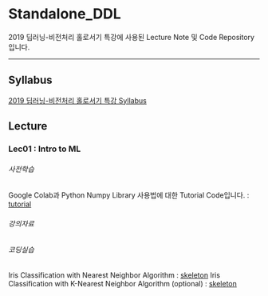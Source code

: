 # Standalone_DDL
2019 딥러닝-비전처리 홀로서기 특강에 사용된 Lecture Note 및 Code Repository입니다.

***

## Syllabus
[2019 딥러닝-비전처리 홀로서기 특강 Syllabus](https://docs.google.com/document/d/17PwKdZzKcuDMwj2gHwknghfnnjx8yttFv6-SD_Tr8yw/edit?usp=sharing) 

## Lecture

### Lec01 : Intro to ML

###### 사전학습
Google Colab과 Python Numpy Library 사용법에 대한 Tutorial Code입니다. : [tutorial](Lec01/Lec01_Colab_&_Numpy_Tutorial.ipynb)

###### 강의자료

###### 코딩실습
Iris Classification with Nearest Neighbor Algorithm : [skeleton](Lec01/Lec1_Nearest_Neighbor_sk.ipynb)
Iris Classification with K-Nearest Neighbor Algorithm (optional) : [skeleton](Lec01/Lec01_K_Nearest_Neighbor_sk.ipynb)

